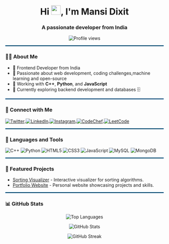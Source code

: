 <h1 align="center">Hi <img src="https://media.giphy.com/media/hvRJCLFzcasrR4ia7z/giphy.gif" width="30px"/>, I'm Mansi Dixit</h1>
<h3 align="center">A passionate  developer from India</h3>

<p align="center">
  <img src="https://komarev.com/ghpvc/?username=mansi090&label=Profile%20views&color=0e75b6&style=flat" alt="Profile views" /> 
</p>

<hr style="border:1px solid #0e75b6;">

### 👩‍💻 About Me
- 🔹 Frontend Developer from India
- 🔹 Passionate about web development, coding challenges,machine learning and open-source
- 🔹 Working with **C++**, **Python**, and **JavaScript**
- 🔹 Currently exploring backend development and databases 🗄️

<hr style="border:1px solid #0e75b6;">

### 🔗 Connect with Me
<p align="left">
  <a href="https://twitter.com/mansidixit93629" target="blank">
    <img align="center" src="https://img.shields.io/badge/Twitter-%231DA1F2.svg?style=for-the-badge&logo=twitter&logoColor=white" alt="Twitter" />
  </a>
  <a href="https://linkedin.com/in/mansi-dixit" target="blank">
    <img align="center" src="https://img.shields.io/badge/LinkedIn-%230077B5.svg?style=for-the-badge&logo=linkedin&logoColor=white" alt="LinkedIn" />
  </a>
  <a href="https://instagram.com/mansi_dixit.090" target="blank">
    <img align="center" src="https://img.shields.io/badge/Instagram-%23E4405F.svg?style=for-the-badge&logo=instagram&logoColor=white" alt="Instagram" />
  </a>
  <a href="https://www.codechef.com/users/mansid875" target="blank">
    <img align="center" src="https://img.shields.io/badge/CodeChef-%2357a2db.svg?style=for-the-badge&logo=codechef&logoColor=white" alt="CodeChef" />
  </a>
  <a href="https://www.leetcode.com/mansi090" target="blank">
    <img align="center" src="https://img.shields.io/badge/LeetCode-%23FFA116.svg?style=for-the-badge&logo=leetcode&logoColor=white" alt="LeetCode" />
  </a>
</p>

<hr style="border:1px solid #0e75b6;">

### 💼 Languages and Tools
<p align="left"> 
  <img src="https://img.shields.io/badge/C++-%2300599C.svg?style=for-the-badge&logo=c%2B%2B&logoColor=white" alt="C++" />
  <img src="https://img.shields.io/badge/Python-%233776AB.svg?style=for-the-badge&logo=python&logoColor=white" alt="Python" />
  <img src="https://img.shields.io/badge/HTML5-%23E34F26.svg?style=for-the-badge&logo=html5&logoColor=white" alt="HTML5" />
  <img src="https://img.shields.io/badge/CSS3-%231572B6.svg?style=for-the-badge&logo=css3&logoColor=white" alt="CSS3" />
  <img src="https://img.shields.io/badge/JavaScript-%23F7DF1E.svg?style=for-the-badge&logo=javascript&logoColor=black" alt="JavaScript" />
  <img src="https://img.shields.io/badge/MySQL-%234479A1.svg?style=for-the-badge&logo=mysql&logoColor=white" alt="MySQL" />
  <img src="https://img.shields.io/badge/MongoDB-%2347A248.svg?style=for-the-badge&logo=mongodb&logoColor=white" alt="MongoDB" />
</p>

<hr style="border:1px solid #0e75b6;">

### 🌟 Featured Projects
- [Sorting Visualizer](https://github.com/mansi090/sorting-visualizer) - Interactive visualizer for sorting algorithms.
- [Portfolio Website](https://github.com/mansi090/portfolio-website) - Personal website showcasing projects and skills.

<hr style="border:1px solid #0e75b6;">

### 📊 GitHub Stats
<p align="center">
  <img src="https://github-readme-stats.vercel.app/api/top-langs?username=mansi090&show_icons=true&locale=en&layout=compact&theme=radical" alt="Top Languages" />
</p>

<p align="center">
  <img src="https://github-readme-stats.vercel.app/api?username=mansi090&show_icons=true&locale=en&theme=radical" alt="GitHub Stats" />
</p>

<p align="center">
  <img src="https://github-readme-streak-stats.herokuapp.com/?user=mansi090&theme=radical" alt="GitHub Streak" />
</p>
